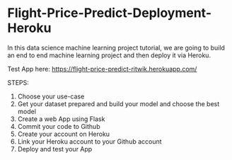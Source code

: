 # Flight-Price-Predict-Deployment-Heroku

In this data science machine learning project tutorial, we are going to build an end to end machine learning project and then deploy it via Heroku.

Test App here: https://flight-price-predict-ritwik.herokuapp.com/


STEPS:

1. Choose your use-case
2. Get your dataset prepared and build your model and choose the best model
3. Create a web App using Flask
4. Commit your code to Github
5. Create your account on Heroku
6. Link your Heroku account to your Github account
7. Deploy and test your App
